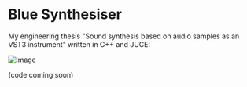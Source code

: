 # Blue Synthesiser
My engineering thesis "Sound synthesis based on audio samples as an VST3 instrument" written in C++ and JUCE:

![image](https://user-images.githubusercontent.com/62397363/79278180-8428df80-7eab-11ea-978e-976abcbf1bd9.png)

(code coming soon)
